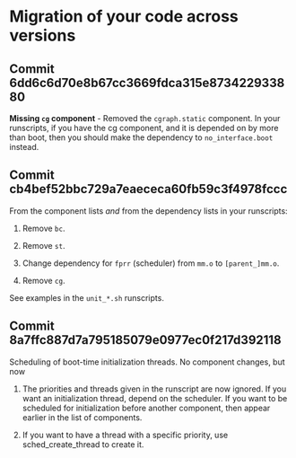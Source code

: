 Migration of your code across versions
======================================

Commit 6dd6c6d70e8b67cc3669fdca315e873422933880
-----------------------------------------------

**Missing `cg` component** - Removed the `cgraph.static` component.  In
your runscripts, if you have the cg component, and it is depended on
by more than boot, then you should make the dependency to
`no_interface.boot` instead.

Commit cb4bef52bbc729a7eaececa60fb59c3f4978fccc
-----------------------------------------------

From the component lists *and* from the dependency lists in your
runscripts:

1. Remove `bc`.

2. Remove `st`.

3. Change dependency for `fprr` (scheduler) from `mm.o` to `[parent_]mm.o`.

4. Remove `cg`.

See examples in the `unit_*.sh` runscripts.

Commit 8a7ffc887d7a795185079e0977ec0f217d392118
-----------------------------------------------

Scheduling of boot-time initialization threads.  No component changes,
but now

1. The priorities and threads given in the runscript are now ignored.
If you want an initialization thread, depend on the scheduler.  If you
want to be scheduled for initialization before another component, then
appear earlier in the list of components.

2. If you want to have a thread with a specific priority, use
sched_create_thread to create it.
